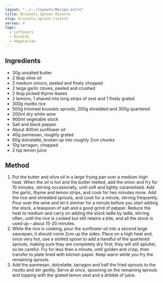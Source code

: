 ```yaml
---
layout: "../../layouts/Recipe.astro"
title: Brussels Sprout Risotto
slug: brussels-sprout-risotto
serves: 4
tags:
  - Leftovers
  - Risotto
  - Vegetarian
---
```


## Ingredients

- 30g unsalted butter
- 2 tbsp olive oil
- 2 medium onions, peeled and finely chopped
- 2 large garlic cloves, peeled and crushed
- 2 tbsp picked thyme leaves
- 2 lemons, 1 shaved into long strips of zest and 1 finely grated
- 300g risotto rice
- 500g trimmed brussels sprouts, 200g shredded and 300g quartered
- 200ml dry white wine
- 900ml vegetable stock
- Salt and black pepper
- About 400ml sunflower oil
- 40g parmesan, roughly grated
- 60g dolcelatte, broken up into roughly 2cm chunks
- 10g tarragon, chopped
- 2 tsp lemon juice

## Method

1. Put the butter and olive oil in a large frying pan over a medium-high heat. When the oil is hot and the butter melted, add the onion and fry for 10 minutes, stirring occasionally, until soft and lightly caramelised. Add the garlic, thyme and lemon strips, and cook for two minutes more. Add the rice and shredded sprouts, and cook for a minute, stirring frequently. Pour over the wine and let it simmer for a minute before you start adding the stock, a teaspoon of salt and a good grind of pepper. Reduce the heat to medium and carry on adding the stock ladle by ladle, stirring often, until the rice is cooked but still retains a bite, and all the stock is used up – about 15-20 minutes.
1. While the rice is cooking, pour the sunflower oil into a second large saucepan; it should come 2cm up the sides. Place on a high heat and, once very hot, use a slotted spoon to add a handful of the quartered sprouts, making sure they are completely dry first; they will still splutter, so be careful. Fry for less than a minute, until golden and crisp, then transfer to plate lined with kitchen paper. Keep warm while you fry the remaining sprouts.
1. Add the parmesan, dolcelatte, tarragon and half the fried sprouts to the risotto and stir gently. Serve at once, spooning on the remaining sprouts and topping with the grated lemon zest and a dribble of juice.
